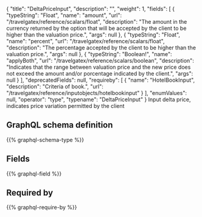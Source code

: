 {
  "title": "DeltaPriceInput",
  "description": "",
  "weight": 1,
  "fields": [
    {
      "typeString": "Float",
      "name": "amount",
      "url": "/travelgatex/reference/scalars/float",
      "description": "The amount in the currency returned by the option that will be accepted by the client to be higher than the valuation price.",
      "args": null
    },
    {
      "typeString": "Float",
      "name": "percent",
      "url": "/travelgatex/reference/scalars/float",
      "description": "The percentage accepted by the client to be higher than the valuation price.",
      "args": null
    },
    {
      "typeString": "Boolean!",
      "name": "applyBoth",
      "url": "/travelgatex/reference/scalars/boolean",
      "description": "Indicates that the range between valuation price and the new price does not exceed the amount and/or porcentage indicated by the client.",
      "args": null
    }
  ],
  "deprecatedFields": null,
  "requireby": [
    {
      "name": "HotelBookInput",
      "description": "Criteria of book.",
      "url": "/travelgatex/reference/inputobjects/hotelbookinput"
    }
  ],
  "enumValues": null,
  "operator": "type",
  "typename": "DeltaPriceInput"
}
Input delta price, indicates price variation permitted by the client
## GraphQL schema definition

{{% graphql-schema-type %}}

## Fields

{{% graphql-field %}}

## Required by

{{% graphql-require-by %}}
